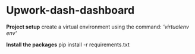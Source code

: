 # Upwork-dash-dashboard

**Project setup**
create a virtual environment using the command: *'virtualenv env'*

**Install the packages**
pip install -r requirements.txt